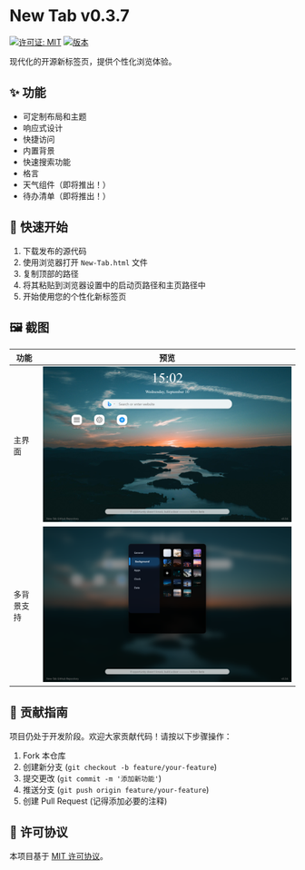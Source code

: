 # New Tab v0.3.7
[![许可证: MIT](https://img.shields.io/badge/License-MIT-yellow.svg)](../LICENSE)
[![版本](https://img.shields.io/badge/version-0.3.6-blue)]()

现代化的开源新标签页，提供个性化浏览体验。

## ✨ 功能
- 可定制布局和主题
- 响应式设计
- 快捷访问
- 内置背景
- 快速搜索功能
- 格言
- 天气组件（即将推出！）
- 待办清单（即将推出！）

## 🚀 快速开始
1. 下载发布的源代码
2. 使用浏览器打开 `New-Tab.html` 文件
3. 复制顶部的路径
4. 将其粘贴到浏览器设置中的启动页路径和主页路径中
5. 开始使用您的个性化新标签页

## 🖼️ 截图
| 功能 | 预览 |
|------|------|
| 主界面 | ![](../screenshots/New-Tab_1.png) |
| 多背景支持 | ![](../screenshots/New-Tab_2.png) |

## 👥 贡献指南
项目仍处于开发阶段。欢迎大家贡献代码！请按以下步骤操作：
1. Fork 本仓库
2. 创建新分支 (`git checkout -b feature/your-feature`)
3. 提交更改 (`git commit -m '添加新功能'`)
4. 推送分支 (`git push origin feature/your-feature`)
5. 创建 Pull Request
(记得添加必要的注释)

## 📄 许可协议
本项目基于 [MIT 许可协议](../LICENSE)。
